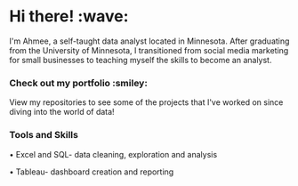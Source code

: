 <h1 align="left">Hi there! :wave:</h1>
<p>I'm Ahmee, a self-taught data analyst located in Minnesota. After graduating from the University of Minnesota, I transitioned from social media marketing for small businesses to teaching myself the skills to become an analyst.

<h3 align="left">Check out my portfolio :smiley:</h3>
<p>View my repositories to see some of the projects that I've worked on since diving into the world of data!

<h3 align="left">Tools and Skills</h3>
<p>&bull; Excel and SQL- data cleaning, exploration and analysis
<p>&bull; Tableau- dashboard creation and reporting
